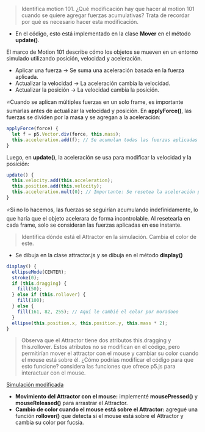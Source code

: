 > Identifica motion 101. ¿Qué modificación hay que hacer al motion 101 cuando se quiere agregar fuerzas acumulativas? Trata de recordar por qué es necesario hacer esta modificación.

* En el código, esto está implementado en la clase **Mover** en el método **update()**.

El marco de Motion 101 describe cómo los objetos se mueven en un entorno simulado utilizando posición, velocidad y aceleración.

* Aplicar una fuerza → Se suma una aceleración basada en la fuerza aplicada.
* Actualizar la velocidad → La aceleración cambia la velocidad.
* Actualizar la posición → La velocidad cambia la posición.

⭐Cuando se aplican múltiples fuerzas en un solo frame, es importante sumarlas antes de actualizar la velocidad y posición. En **applyForce()**, las fuerzas se dividen por la masa y se agregan a la aceleración:

```js
applyForce(force) {
  let f = p5.Vector.div(force, this.mass);
  this.acceleration.add(f); // Se acumulan todas las fuerzas aplicadas en el frame
}
```
Luego, en **update()**, la aceleración se usa para modificar la velocidad y la posición:
```js
update() {
  this.velocity.add(this.acceleration); 
  this.position.add(this.velocity); 
  this.acceleration.mult(0); // Importante: Se resetea la aceleración para el siguiente frame
}
```
⭐Si no lo hacemos, las fuerzas se seguirían acumulando indefinidamente, lo que haría que el objeto acelerara de forma incontrolable. Al resetearla en cada frame, solo se consideran las fuerzas aplicadas en ese instante.

> Identifica dónde está el Attractor en la simulación. Cambia el color de este.

* Se dibuja en la clase attractor.js y se dibuja en el método **display()**

```js
display() {
  ellipseMode(CENTER);
  stroke(0);
  if (this.dragging) {
    fill(50);
  } else if (this.rollover) {
    fill(100);
  } else {
    fill(161, 82, 255); // Aquí le cambié el color por moradooo
  }
  ellipse(this.position.x, this.position.y, this.mass * 2);
}
```

> Observa que el Attractor tiene dos atributos this.dragging y this.rollover. Estos atributos no se modifican en el código, pero permitirían mover el attractor con el mouse y cambiar su color cuando el mouse está sobre él. ¿Cómo podrías modificar el código para que esto funcione? considera las funciones que ofrece p5.js para interactuar con el mouse.

[Simulación modificada](https://editor.p5js.org/WatermelonSuggar/sketches/FYfz45Lc3)

* **Movimiento del Attractor con el mouse:** implementé **mousePressed()** y **mouseReleased()** para arrastrar el Attractor.
* **Cambio de color cuando el mouse está sobre el Attractor:** agregué una función **rollover()** que detecta si el mouse está sobre el Attractor y cambia su color por fucsia.



